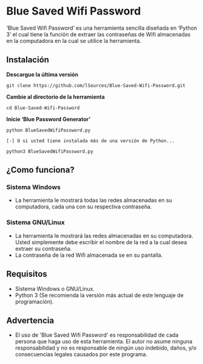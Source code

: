 # Blue Saved Wifi Password
‘Blue Saved Wifi Password’ es una herramienta sencilla diseñada en ‘Python 3’ el cual tiene la función de extraer las contraseñas de Wifi  almacenadas en la computadora en la cual se utilice la herramienta. 
## Instalación
**Descargue la última versión**
```
git clone https://github.com/lSources/Blue-Saved-Wifi-Password.git
```
**Cambie al directorio de la herramienta**
```
cd Blue-Saved-Wifi-Password
```
**Inicie ‘Blue Password Generator’**
```
python BlueSavedWifiPassword.py

[-] O si usted tiene instalada más de una versión de Python...

python3 BlueSavedWifiPassword.py
```

## ¿Como funciona?
### Sistema Windows
* La herramienta le mostrará  todas las redes almacenadas en su computadora, cada una con su respectiva contraseña.
### Sistema GNU/Linux
* La herramienta le mostrará  las redes almacenadas en su computadora. Usted simplemente debe escribir el nombre de la red a la cual desea extraer su contraseña.
* La contraseña de la red Wifi almacenada se  en su pantalla.

## Requisitos
* Sistema Windows o GNU/Linux.
* Python 3 (Se recomienda la versión más actual de este lenguaje de programación).

## Advertencia
* El uso de 'Blue Saved Wifi Password' es responsabilidad de cada persona que haga uso de esta herramienta. El autor no asume ninguna responsabilidad y no es responsable de ningún uso indebido, daños, y/o consecuencias legales causados por este programa.
